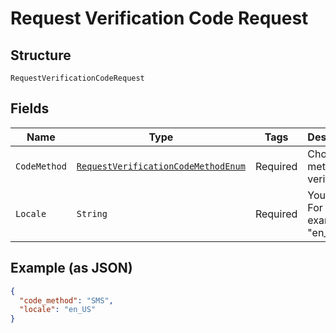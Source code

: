 
# Request Verification Code Request

## Structure

`RequestVerificationCodeRequest`

## Fields

| Name | Type | Tags | Description | Getter | Setter |
|  --- | --- | --- | --- | --- | --- |
| `CodeMethod` | [`RequestVerificationCodeMethodEnum`](../../doc/models/request-verification-code-method-enum.md) | Required | Chosen method for verification. | RequestVerificationCodeMethodEnum getCodeMethod() | setCodeMethod(RequestVerificationCodeMethodEnum codeMethod) |
| `Locale` | `String` | Required | Your locale. For example: "en_US". | String getLocale() | setLocale(String locale) |

## Example (as JSON)

```json
{
  "code_method": "SMS",
  "locale": "en_US"
}
```

